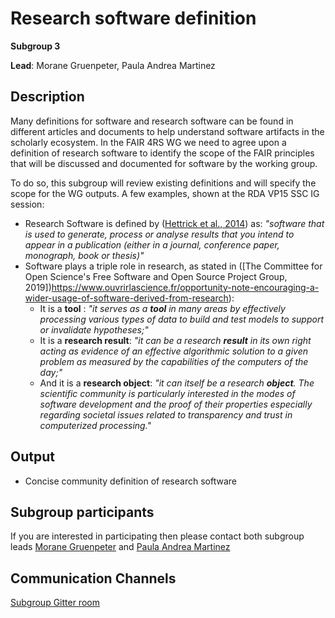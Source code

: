 # Research software definition

**Subgroup 3**

**Lead**: Morane Gruenpeter, Paula Andrea Martinez

## Description
Many definitions for software and research software can be found in different articles and documents to help understand software artifacts in the scholarly ecosystem. In the FAIR 4RS WG we need to agree upon a definition of research software to identify the scope of the FAIR principles that will be discussed and documented for software by the working group.

To do so, this subgroup will review existing definitions and will specify the scope for the WG outputs. A few examples, shown at the RDA VP15 SSC IG session:
- Research Software is defined by ([Hettrick et al., 2014](https://eprints.soton.ac.uk/434565/)) as: _"software that is used to generate, process or analyse results that you intend to appear in a publication (either in a journal, conference paper, monograph, book or thesis)"_
- Software plays a triple role in research, as stated in ([The Committee for Open Science's Free Software and Open Source Project Group, 2019])https://www.ouvrirlascience.fr/opportunity-note-encouraging-a-wider-usage-of-software-derived-from-research):
  - It is a **tool** : _"it serves as a **tool** in many areas by effectively processing various types of data to build and test models to support or invalidate hypotheses;"_
  - It is a **research result**: _"it can be a research **result** in its own right acting as evidence of an effective algorithmic solution to a given problem as measured by the capabilities of the computers of the day;"_
  - And it is a **research object**: _"it can itself be a research **object**. The scientific community is particularly interested in the modes of software development and the proof of their properties especially regarding societal issues related to transparency and trust in computerized processing."_

## Output
- Concise community definition of research software

## Subgroup participants
If you are interested in participating then please contact both subgroup leads [Morane Gruenpeter](mailto:morane@softwareheritage.org) and [Paula Andrea Martinez ](mailto:orchid00@gmail.com)

## Communication Channels

[Subgroup Gitter room](https://gitter.im/FAIR4RS/subgroup3-RS-definition)
